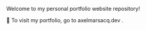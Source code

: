 Welcome to my personal portfolio website repository! 

🚀 To visit my portfolio, go to axelmarsacq.dev .
